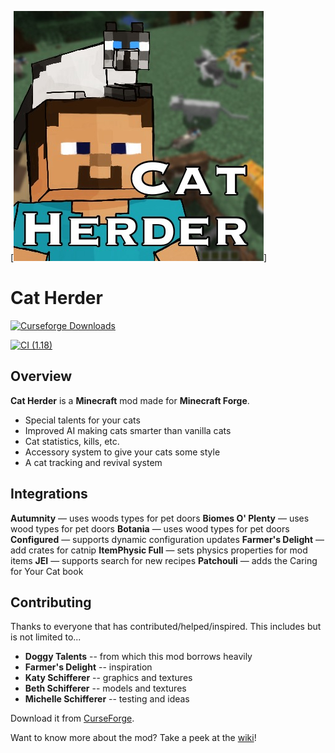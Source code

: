 [![CatHerder Logo](images/CatHerder.jpeg)]

# Cat Herder

<a href="https://www.curseforge.com/minecraft/mc-mods/cat-herder">
  <img src="http://cf.way2muchnoise.eu/full_580311_downloads.svg" alt="Curseforge Downloads">
</a>

[![CI (1.18)](https://github.com/sweetrpg/CatHerder/actions/workflows/ci-build-1.18.yml/badge.svg?branch=1.18)](https://github.com/sweetrpg/CatHerder/actions/workflows/ci-build-1.18.yml)

## Overview 

**Cat Herder** is a **Minecraft** mod made for **Minecraft Forge**.

* Special talents for your cats
* Improved AI making cats smarter than vanilla cats
* Cat statistics, kills, etc.
* Accessory system to give your cats some style
* A cat tracking and revival system

## Integrations

**Autumnity** &mdash; uses woods types for pet doors
**Biomes O' Plenty** &mdash; uses wood types for pet doors
**Botania** &mdash; uses wood types for pet doors
**Configured** &mdash; supports dynamic configuration updates
**Farmer's Delight** &mdash; add crates for catnip
**ItemPhysic Full** &mdash; sets physics properties for mod items
**JEI** &mdash; supports search for new recipes
**Patchouli** &mdash; adds the Caring for Your Cat book

## Contributing

Thanks to everyone that has contributed/helped/inspired. This includes but is not limited to...
* **Doggy Talents** -- from which this mod borrows heavily
* **Farmer's Delight** -- inspiration
* **Katy Schifferer** -- graphics and textures
* **Beth Schifferer** -- models and textures
* **Michelle Schifferer** -- testing and ideas

Download it from [CurseForge](https://www.curseforge.com/minecraft/mc-mods/cat-herder).

Want to know more about the mod? Take a peek at the [wiki](https://github.com/sweetrpg/CatHerder/wiki)!
